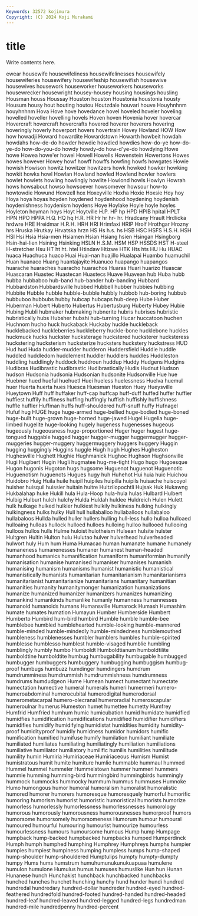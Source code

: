 ```yaml
---
Keywords: 32572 kojimura
Copyright: (C) 2024 Koji Murakami
---
```


# title

Write contents here.



ewear
housewife housewifeliness housewifelinesses housewifely housewiferies housewifery housewifeship housewifish housewive housewives
housework houseworker houseworkers houseworks housewrecker housewright housey-housey housing housings housling
Housman houss Houssay Houston houston Houstonia houstonia housty Housum housy
hout houting houtou Houtzdale houvari houve Houyhnhnm houyhnhnm Hova Hove
hove hovedance hovel hoveled hoveler hoveling hovelled hoveller hovelling hovels
Hoven hoven Hovenia hover hovercar Hovercraft hovercraft hovercrafts hovered hoverer
hoverers hovering hoveringly hoverly hoverport hovers hovertrain Hovey Hovland HOW
How how howadji Howard howardite Howardstown Howarth howbeit howdah howdahs
how-de-do howder howdie howdied howdies how-do-ye how-do-ye-do how-do-you-do howdy howdy-do
how-d'ye-do howdying Howe howe Howea howe'er howel Howell Howells Howenstein
Howertons Howes howes however Howey howf howff howffs howfing howfs
howgates Howie howish Howison howitz howitzer howitzers howk howked howker
howking howkit howks howl Howlan Howland howled Howlend howler howlers
howlet howlets howling howlingly howlite Howlond howls Howlyn Howrah hows
howsabout howso howsoever howsomever howsour how-to howtowdie Howund Howzell hox
Hoxeyville Hoxha Hoxie Hoxsie Hoy hoy Hoya hoya hoyas hoyden
hoydened hoydenhood hoydening hoydenish hoydenishness hoydenism hoydens Hoye Hoylake Hoyle
hoyle hoyles Hoyleton hoyman hoys Hoyt Hoytville H.P. HP hp
HPD HPIB hpital HPLT HPN HPO HPPA H.Q. HQ hq
H.R. HR Hr hr hr- hr. Hradcany Hrault Hrdlicka hrdwre
HRE Hreidmar H.R.H. HRH HRI Hrimfaxi HRIP Hrolf Hrothgar Hrozny
hrs Hruska Hrutkay Hrvatska hrzn HS Hs h.s. hs HSB
HSC HSFS H.S.H. HSH HSI Hsi Hsia Hsia-men Hsiamen Hsian
Hsiang hsien Hsingan Hsingborg Hsin-hai-lien Hsining Hsinking HSLN H.S.M. HSM
HSP HSSDS HST H-steel H-stretcher Hsu HT ht ht. htel
Htindaw Htizwe HTK Hts hts HU Hu HUAC huaca Huachuca
huaco Huai Huai-nan huajillo Hualapai Huambo huamuchil Huan huanaco Huang
huantajayite Huanuco huapango huapangos huarache huaraches huaracho huarachos Huaras Huari
huarizo Huascar Huascaran Huastec Huastecan Huastecs Huave Huavean hub Huba
hubb hubba hubbaboo hub-band hub-bander hub-banding Hubbard Hubbardston Hubbardsville hubbed
Hubbell hubber hubbies hubbing Hubbite Hubble hubble hubble-bubble hubbly hubbob
hub-boring hubbub hubbuboo hubbubs hubby hubcap hubcaps hub-deep Hube Huber
Huberman Hubert Huberto Hubertus Hubertusburg Huberty Hubey Hubie Hubing Hubli
hubmaker hubmaking hubnerite hubris hubrises hubristic hubristically hubs Hubsher hubshi
hub-turning Hucar huccatoon huchen Huchnom hucho huck huckaback Huckaby huckle
huckleback hucklebacked huckleberries huckleberry huckle-bone hucklebone huckles huckmuck hucks huckster
hucksterage huckstered hucksterer hucksteress huckstering hucksterism hucksterize hucksters huckstery huckstress
HUD Hud hud Huda hudder-mudder hudderon Huddersfield Huddie huddle huddled
huddledom huddlement huddler huddlers huddles Huddleston huddling huddlingly huddock huddroun
huddup Huddy Hudgens Hudgins Hudibras Hudibrastic hudibrastic Hudibrastically Hudis Hudnut
Hudson hudson Hudsonia hudsonia Hudsonian hudsonite Hudsonville Hue hue Huebner
hued hueful huehuetl Huei hueless huelessness Huelva huemul huer Huerta
huerta hues Huesca Huesman Hueston Huey Hueysville Hueytown Huff huff
huffaker huff-cap huffcap huff-duff huffed huffer huffier huffiest huffily huffiness
huffing huffingly huffish huffishly huffishness huffle huffler Huffman huffs huff-shouldered
huff-snuff huffy Hufnagel Hufuf hug HUGE huge huge-armed huge-bellied huge-bodied
huge-boned huge-built huge-grown huge-horned huge-jawed Hugel Hugelia huge-limbed hugelite huge-looking
hugely hugeness hugenesses hugeous hugeously hugeousness huge-proportioned Huger huger hugest
huge-tongued huggable hugged hugger hugger-mugger huggermugger hugger-muggeries hugger-muggery huggermuggery huggers
huggery Huggin hugging huggingly Huggins huggle Hugh hugh Hughes Hugheston
Hughesville Hughett Hughie Hughmanick Hughoc Hughson Hughsonville Hugi Hugibert Hugin
Hugli hugmatee hug-me-tight Hugo hugo Hugoesque Hugon hugonis Hugoton hugs
hugsome Huguenot huguenot Huguenotic Huguenotism huguenots Hugues hugy huh Huhehot
Hui huia huic Huichou Huidobro Huig Huila huile huipil huipiles
huipilla huipils huisache huiscoyol huisher huisquil huissier huitain huitre Huitzilopochtli
Hujsak Huk Hukawng Hukbalahap huke Hukill hula Hula-Hoop hula-hula hulas
Hulbard Hulbert Hulbig Hulburt hulch hulchy Hulda Huldah huldee Huldreich
Hulen Hulett hulk hulkage hulked hulkier hulkiest hulkily hulkiness hulking
hulkingly hulkingness hulks hulky Hull hull hullaballoo hullaballoos hullabaloo hullabaloos
Hullda hulled huller hullers hulling hull-less hullo hulloa hulloaed hulloaing
hulloas hullock hulloed hulloes hulloing hulloo hullooed hullooing hulloos hullos
hulls Hulme huloist hulotheism Hulsean hulsite hulster Hultgren Hultin Hulton
hulu Hulutao hulver hulverhead hulverheaded hulwort huly Hum hum Huma
Humacao human humanate humane humanely humaneness humanenesses humaner humanest human-headed
humanhood humanics humanification humaniform humaniformian humanify humanisation humanise humanised humaniser
humanises humanish humanising humanism humanisms humanist humanistic humanistical humanistically humanists
humanitarian humanitarianism humanitarianisms humanitarianist humanitarianize humanitarians humanitary humanitian humanities humanity
humanitymonger humanization humanizations humanize humanized humanizer humanizers humanizes humanizing humankind
humankinds humanlike humanly humanness humannesses humanoid humanoids humans Humansville Humarock
Humash Humashim humate humates humation Humayun Humber Humberside Humbert Humberto
Humbird hum-bird humbird Humble humble humble-bee humblebee humbled humblehearted humble-looking
humble-mannered humble-minded humble-mindedly humble-mindedness humblemouthed humbleness humblenesses humbler humblers humbles
humble-spirited humblesse humblesso humblest humble-visaged humblie humbling humblingly humbly humbo
Humboldt Humboldtianum humboldtilite humboldtine humboldtite humbug humbugability humbugable humbugged humbugger
humbuggers humbuggery humbugging humbuggism humbug-proof humbugs humbuzz humdinger humdingers humdrum
humdrumminess humdrummish humdrummishness humdrumness humdrums humdudgeon Hume Humean humect humectant
humectate humectation humective humeral humerals humeri humermeri humero- humeroabdominal humerocubital
humerodigital humerodorsal humerometacarpal humero-olecranal humeroradial humeroscapular humeroulnar humerus Humeston humet
humettee humetty Humfrey Humfrid Humfried humhum humic humicubation humid humidate
humidfied humidfies humidification humidifications humidified humidifier humidifiers humidifies humidify humidifying
humidistat humidities humidity humidity-proof humidityproof humidly humidness humidor humidors humific
humification humified humifuse humify humilation humiliant humiliate humiliated humiliates humiliating
humiliatingly humiliation humiliations humiliative humiliator humiliatory humilific humilis humilities humilitude
humility humin Humiria Humiriaceae Humiriaceous Humism Humist humistratous humit humite
humiture humlie hummable hummaul hummed Hummel hummel hummeler Hummelstown hummer
hummeri hummers hummie humming humming-bird hummingbird hummingbirds hummingly hummock hummocks
hummocky hummum hummus hummuses Humnoke Humo humongous humor humoral humoralism
humoralist humoralistic humored humorer humorers humoresque humoresquely humorful humorific humoring
humorism humorist humoristic humoristical humorists humorize humorless humorlessly humorlessness humorlessnesses
humorology humorous humorously humorousness humorousnesses humorproof humors humorsome humorsomely humorsomeness
Humorum humour humoural humoured humourful humouring humourist humourize humourless humourlessness
humours humoursome humous Hump hump Humpage humpback hump-backed humpbacked humpbacks
humped Humperdinck Humph humph humphed humphing Humphrey Humphreys humphs humpier
humpies humpiest humpiness humping humpless humps hump-shaped hump-shoulder hump-shouldered Humptulips
humpty humpty-dumpty humpy Hums hums humstrum humuhumunukunukuapuaa humulene humulon humulone
Humulus humus humuses humuslike Hun hun Hunan Hunanese hunch Hunchakist
hunchback hunchbacked hunchbacks hunched hunches hunchet hunching hunchy hund hunder
hundi hundred hundredal hundredary hundred-dollar hundreder hundred-eyed hundred-feathered hundredfold hundred-footed
hundred-handed hundred-headed hundred-leaf hundred-leaved hundred-legged hundred-legs hundredman hundred-mile hundredpenny hundred-percent
